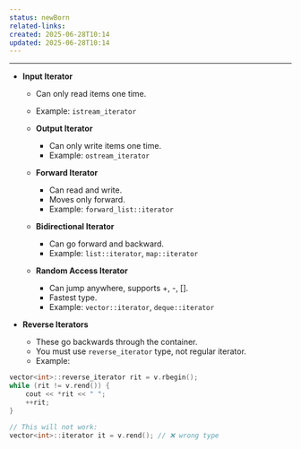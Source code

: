 ```yaml
---
status: newBorn
related-links: 
created: 2025-06-28T10:14
updated: 2025-06-28T10:14
---
```

---



* **Input Iterator**

    * Can only read items one time.
    * Example: `istream_iterator`

  * **Output Iterator**

    * Can only write items one time.
    * Example: `ostream_iterator`

  * **Forward Iterator**

    * Can read and write.
    * Moves only forward.
    * Example: `forward_list::iterator`

  * **Bidirectional Iterator**

    * Can go forward and backward.
    * Example: `list::iterator`, `map::iterator`

  * **Random Access Iterator**

    * Can jump anywhere, supports +, -, \[].
    * Fastest type.
    * Example: `vector::iterator`, `deque::iterator`

* **Reverse Iterators**

  * These go backwards through the container.
  * You must use `reverse_iterator` type, not regular iterator.
  * Example:

```cpp
vector<int>::reverse_iterator rit = v.rbegin();
while (rit != v.rend()) {
    cout << *rit << " ";
    ++rit;
}

// This will not work:
vector<int>::iterator it = v.rend(); // ❌ wrong type
```
